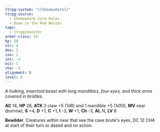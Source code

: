 ```yaml
---
ttrpg-system: "[[Shadowdark]]"
ttrpg-source:
  - Shadowdark Core Rules
  - Doom in the Red Wastes
tags:
  - ttrpg/monster
armor-class: 14
hp: 28
str: 4
dex: 1
con: 1
int: -3
wis: 1
cha: -3
alignment: N
level: 6
---
```


_A hulking, insectoid beast with long mandibles, four eyes, and thick arms covered in bristles._

**AC** 14, **HP** 28, **ATK** 2 claw +5 (1d8) and 1 mandible +5 (1d10), **MV** near (burrow), **S** +4, **D** +1, **C** +1, **I** -3, **W** +1, **Ch** -3, **AL** N, **LV** 6

**Bewilder**. Creatures within near that see the cave brute's eyes, DC 12 CHA at start of their turn or dazed and no action.


